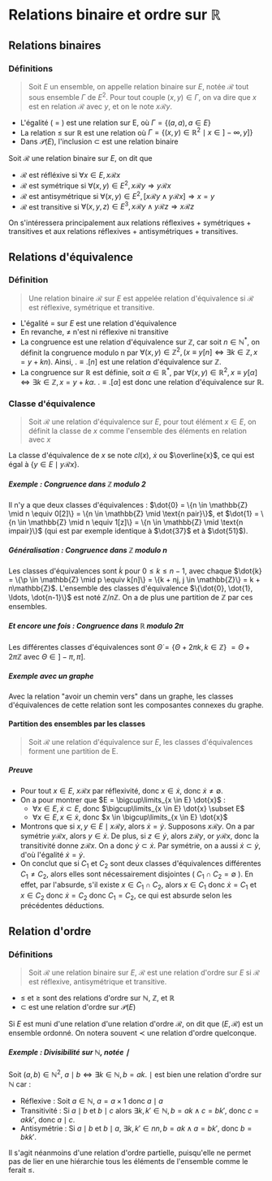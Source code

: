 # Relations binaire et ordre sur $\mathbb{R}$
## Relations binaires
### Définitions
> Soit $E$ un ensemble, on appelle relation binaire sur $E$, notée $\mathcal{R}$
> tout sous ensemble $\Gamma$ de $E^2$.
> Pour tout couple $(x,y) \in \Gamma$, on va dire que $x$ est en relation $\mathcal{R}$ avec $y$, et on le note
> $x \mathcal{R} y$.

- L'égalité ( $=$ ) est une relation sur E, où $\Gamma = \{(a, a), a \in E\}$
- La relation $\leq$ sur $\mathbb{R}$ est une relation où $\Gamma = \{(x,y) \in \mathbb{R}^2 \mid x \in ]-\infty, y]\}$
- Dans $\mathcal{P}(E)$, l'inclusion $\subset$ est une relation binaire

Soit $\mathcal{R}$ une relation binaire sur $E$, on dit que
- $\mathcal{R}$ est réfléxive si $\forall x \in E, x \mathcal{R} x$
- $\mathcal{R}$ est symétrique si $\forall (x,y) \in E^2, x \mathcal{R} y \Rightarrow y \mathcal{R} x$
- $\mathcal{R}$ est antisymétrique si $\forall (x,y) \in E^2, [x \mathcal{R} y \land y \mathcal{R} x] \Rightarrow x = y$
- $\mathcal{R}$ est transitive si $\forall (x,y,z) \in E^3, x \mathcal{R} y \land y \mathcal{R} z \Rightarrow x \mathcal{R} z$

On s'intéressera principalement aux relations réflexives + symétriques + transitives et aux relations
réflexives + antisymétriques + transitives.

## Relations d'équivalence
### Définition
> Une relation binaire $\mathcal{R}$ sur $E$ est appelée relation d'équivalence
> si $\mathcal{R}$ est réflexive, symétrique et transitive.

- L'égalité $=$ sur $E$ est une relation d'équivalence
- En revanche, $\neq$ n'est ni réflexive ni transitive
- La congruence est une relation d'équivalence sur $\mathbb{Z}$, car soit $n \in \mathbb{N}^{\ast}$, on définit
  la congruence modulo n par $\forall (x,y) \in \mathbb{Z}^2, (x \equiv y[n] \Leftrightarrow \exists k \in \mathbb{Z}, x = y + kn)$. Ainsi, $. \equiv . [n]$ est une relation d'équivalence sur $\mathbb{Z}$.
- La congruence sur $\mathbb{R}$ est définie, soit $\alpha \in \mathbb{R}^{\ast}$, par
  $\forall (x,y) \in \mathbb{R}^2, x \equiv y[\alpha] \Leftrightarrow \exists k \in \mathbb{Z}, x = y + k\alpha$.
  $. \equiv . [\alpha]$ est donc une relation d'équivalence sur $\mathbb{R}$.

### Classe d'équivalence
> Soit $\mathcal{R}$ une relation d'équivalence sur $E$, pour tout élément $x \in E$,
> on définit la classe de $x$ comme l'ensemble des éléments en relation avec $x$

La classe d'équivalence de $x$ se note $cl(x)$, $\dot{x}$ ou $\overline{x}$, ce
qui est égal à $\{y \in E \mid y \mathcal{R} x\}$.

##### Exemple : Congruence dans $\mathbb{Z}$ modulo 2
Il n'y a que deux classes d'équivalences : $\dot{0} = \{n \in \mathbb{Z} \mid n \equiv 0[2]\} = \{n \in \mathbb{Z} \mid \text{n pair}\}$,
et $\dot{1} = \{n \in \mathbb{Z} \mid n \equiv 1[z]\} = \{n \in \mathbb{Z} \mid \text{n impair}\}$
(qui est par exemple identique à $\dot{37}$ et à $\dot{51}$).

##### Généralisation : Congruence dans $\mathbb{Z}$ modulo n
Les classes d'équivalences sont $\dot{k}$ pour $0 \leq k \leq n-1$, avec
chaque $\dot{k} = \{\p \in \mathbb{Z} \mid p \equiv k[n]\} = \{k + nj, j \in \mathbb{Z}\} = k + n\mathbb{Z}$.
L'ensemble des classes d'équivalence $\{\dot{0}, \dot{1}, \ldots, \dot{n-1}\}$
est noté $\mathbb{Z} / n\mathbb{Z}$.
On a de plus une partition de $\mathbb{Z}$ par ces ensembles.

##### Et encore une fois : Congruence dans $\mathbb{R}$ modulo $2\pi$
Les différentes classes d'équivalences sont $\dot{\Theta} = \{\Theta + 2\pi k, k \in \mathbb{Z}\}$
$= \Theta + 2\pi \mathbb{Z}$ avec $\Theta \in ]-\pi, \pi]$.

##### Exemple avec un graphe
Avec la relation "avoir un chemin vers" dans un graphe, les classes
d'équivalences de cette relation sont les composantes connexes du graphe.

#### Partition des ensembles par les classes
> Soit $\mathcal{R}$ une relation d'équivalence sur $E$,
> les classes d'équivalences forment une partition de E.

##### Preuve
- Pour tout $x \in E$, $x \mathcal{R} x$ par réflexivité, donc $x \in \dot{x}$,
  donc $\dot{x} \neq \emptyset$.
- On a pour montrer que $E = \bigcup\limits_{x \in E} \dot{x}$ :
  - $\forall x \in E, \dot{x} \subset E$, donc $\bigcup\limits_{x \in E} \dot{x} \subset E$
  - $\forall x \in E, x \in \dot{x}$, donc $x \in \bigcup\limits_{x \in E} \dot{x}$
- Montrons que si $x,y \in E \mid x \mathcal{R} y$, alors  $\dot{x} = \dot{y}$.
  Supposons $x \mathcal{R} y$. On a par symétrie $y \mathcal{R} x$,
  alors $y \in \dot{x}$. De plus, si $z \in \dot{y}$, alors
  $z \mathcal{R} y$, or $y \mathcal{R} x$, donc la transitivité donne
  $z \mathcal{R} x$. On a donc $\dot{y} \subset \dot{x}$.
  Par symétrie, on a aussi $\dot{x} \subset \dot{y}$, d'où l'égalité
  $\dot{x} = \dot{y}$.
- On conclut que si $C_1$ et $C_2$ sont deux classes d'équivalences différentes
  $C_1 \neq C_2$, alors elles sont nécessairement disjointes ( $C_1 \cap C_2 = \emptyset$ ).
  En effet, par l'absurde, s'il existe $x \in C_1 \cap C_2$, alors
  $x \in C_1$ donc $\dot{x} = C_1$ et $x \in C_2$ donc $\dot{x} = C_2$
  donc $C_1 = C_2$, ce qui est absurde selon les précédentes déductions.

## Relation d'ordre
### Définitions
> Soit $\mathcal{R}$ une relation binaire sur $E$, $\mathcal{R}$ est une relation
> d'ordre sur $E$ si $\mathcal{R}$ est réflexive, antisymétrique et transitive.

- $\leq$ et $\geq$ sont des relations d'ordre sur $\mathbb{N}$, $\mathbb{Z}$, et $\mathbb{R}$
- $\subset$ est une relation d'ordre sur $\mathcal{P}(E)$

Si $E$ est muni d'une relation d'une relation d'ordre $\mathcal{R}$, on dit que
$(E, \mathcal{R})$ est un ensemble ordonné. On notera souvent $\prec$ une
relation d'ordre quelconque.

##### Exemple : Divisibilité sur $\mathbb{N}$, notée $\mid$
Soit $(a,b) \in \mathbb{N}^2$, $a \mid b \Leftrightarrow \exists k \in \mathbb{N}, b = ak$.
$\mid$ est bien une relation d'ordre sur $\mathbb{N}$ car :
- Réflexive : Soit $a \in \mathbb{N}$, $a = a \times 1$ donc $a \mid a$
- Transitivité : Si $a \mid b$ et $b \mid c$ alors $\exists k, k' \in \mathbb{N}, b = ak \land c = bk'$,
  donc $c = akk'$, donc $a \mid c$.
- Antisymétrie : Si $a \mid b$ et $b \mid a$, $\exists k,k' \in nn, b = ak \land a = bk'$,
  donc $b = bkk'$.

Il s'agit néanmoins d'une relation d'ordre partielle, puisqu'elle ne permet pas
de lier en une hiérarchie tous les éléments de l'ensemble comme le ferait
$\leq$.
